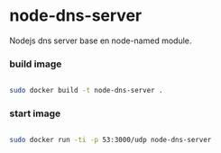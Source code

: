# node-dns-server

Nodejs dns server base en node-named module.

### build image

```bash

sudo docker build -t node-dns-server .

```

### start image
```bash

sudo docker run -ti -p 53:3000/udp node-dns-server

```
